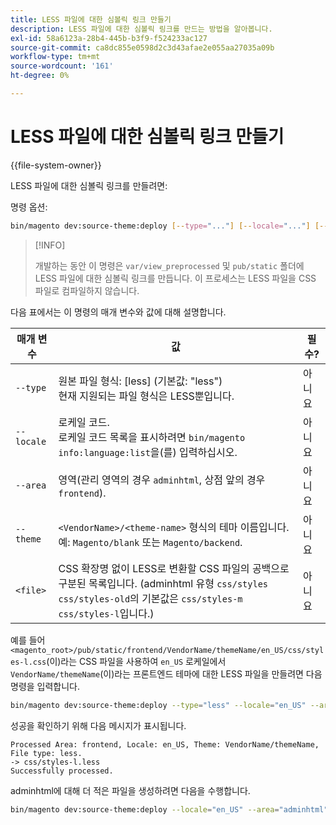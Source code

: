 ```yaml
---
title: LESS 파일에 대한 심볼릭 링크 만들기
description: LESS 파일에 대한 심볼릭 링크를 만드는 방법을 알아봅니다.
exl-id: 58a6123a-28b4-445b-b3f9-f524233ac127
source-git-commit: ca8dc855e0598d2c3d43afae2e055aa27035a09b
workflow-type: tm+mt
source-wordcount: '161'
ht-degree: 0%

---
```


# LESS 파일에 대한 심볼릭 링크 만들기

{{file-system-owner}}

LESS 파일에 대한 심볼릭 링크를 만들려면:

명령 옵션:

```bash
bin/magento dev:source-theme:deploy [--type="..."] [--locale="..."] [--area="..."] [--theme="..."] [file1] ... [fileN]
```

>[!INFO]
>
>개발하는 동안 이 명령은 `var/view_preprocessed` 및 `pub/static` 폴더에 LESS 파일에 대한 심볼릭 링크를 만듭니다. 이 프로세스는 LESS 파일을 CSS 파일로 컴파일하지 않습니다.

다음 표에서는 이 명령의 매개 변수와 값에 대해 설명합니다.

| 매개 변수 | 값 | 필수? |
| --------- | ----- | --------- |
| `--type` | 원본 파일 형식: [less] (기본값: &quot;less&quot;)<br>현재 지원되는 파일 형식은 LESS뿐입니다. | 아니요 |
| `--locale` | 로케일 코드.<br>로케일 코드 목록을 표시하려면 `bin/magento info:language:list`을(를) 입력하십시오. | 아니요 |
| `--area` | 영역(관리 영역의 경우 `adminhtml`, 상점 앞의 경우 `frontend`). | 아니요 |
| `--theme` | `<VendorName>/<theme-name>` 형식의 테마 이름입니다. 예: `Magento/blank` 또는 `Magento/backend`. | 아니요 |
| `<file>` | CSS 확장명 없이 LESS로 변환할 CSS 파일의 공백으로 구분된 목록입니다. (adminhtml 유형 `css/styles css/styles-old`의 기본값은 `css/styles-m css/styles-l`입니다.) | 아니요 |

예를 들어 `<magento_root>/pub/static/frontend/VendorName/themeName/en_US/css/styles-l.css`(이)라는 CSS 파일을 사용하여 `en_US` 로케일에서 `VendorName/themeName`(이)라는 프론트엔드 테마에 대한 LESS 파일을 만들려면 다음 명령을 입력합니다.

```bash
bin/magento dev:source-theme:deploy --type="less" --locale="en_US" --area="frontend" --theme="VendorName/themeName" css/styles-l
```

성공을 확인하기 위해 다음 메시지가 표시됩니다.

```
Processed Area: frontend, Locale: en_US, Theme: VendorName/themeName, File type: less.
-> css/styles-l.less
Successfully processed.
```

adminhtml에 대해 더 적은 파일을 생성하려면 다음을 수행합니다.

```bash
bin/magento dev:source-theme:deploy --locale="en_US" --area="adminhtml" --theme="Magento/backend" css/styles css/styles-old
```
